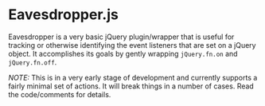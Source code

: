 Eavesdropper.js
===============

Eavesdropper is a very basic jQuery plugin/wrapper that is useful for tracking
or otherwise identifying the event listeners that are set on a jQuery object.
It accomplishes its goals by gently wrapping `jQuery.fn.on` and `jQuery.fn.off`.

*NOTE:* This is in a very early stage of development and currently supports a
fairly minimal set of actions. It will break things in a number of cases. Read
the code/comments for details.

